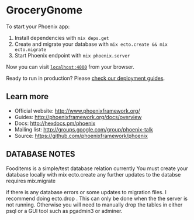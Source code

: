 # GroceryGnome

To start your Phoenix app:

  1. Install dependencies with `mix deps.get`
  2. Create and migrate your database with `mix ecto.create && mix ecto.migrate`
  3. Start Phoenix endpoint with `mix phoenix.server`

Now you can visit [`localhost:4000`](http://localhost:4000) from your browser.

Ready to run in production? Please [check our deployment guides](http://www.phoenixframework.org/docs/deployment).

## Learn more

  * Official website: http://www.phoenixframework.org/
  * Guides: http://phoenixframework.org/docs/overview
  * Docs: http://hexdocs.pm/phoenix
  * Mailing list: http://groups.google.com/group/phoenix-talk
  * Source: https://github.com/phoenixframework/phoenix


## DATABASE NOTES
Fooditems is a simple/test database relation currently
You must create your database locally with mix ecto.create
any further updates to the databse requires mix.migrate

if there is any database errors or some updates to migration files. I recommend doing ecto.drop . This can only be done when the the server is not running. Otherwise you will need to manually drop the tables in either psql or a GUI tool such as pgadmin3 or adminer.

